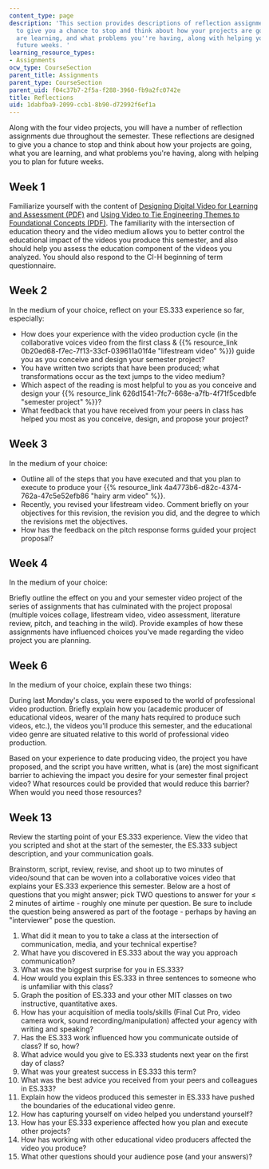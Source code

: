 ```yaml
---
content_type: page
description: 'This section provides descriptions of reflection assignments designed
  to give you a chance to stop and think about how your projects are going, what you
  are learning, and what problems you''re having, along with helping you to plan for
  future weeks. '
learning_resource_types:
- Assignments
ocw_type: CourseSection
parent_title: Assignments
parent_type: CourseSection
parent_uid: f04c37b7-2f5a-f288-3960-fb9a2fc0742e
title: Reflections
uid: 1dabfba9-2099-ccb1-8b90-d72992f6ef1a
---
```


Along with the four video projects, you will have a number of reflection assignments due throughout the semester. These reflections are designed to give you a chance to stop and think about how your projects are going, what you are learning, and what problems you're having, along with helping you to plan for future weeks. 

Week 1
------

Familiarize yourself with the content of [Designing Digital Video for Learning and Assessment (PDF)](https://aaalab.stanford.edu/assets/papers/2007/Designed_Video_for_Learning.pdf) and [Using Video to Tie Engineering Themes to Foundational Concepts (PDF)](https://www.semanticscholar.org/paper/Using-Video-to-Tie-Engineering-Themes-to-Concepts-Shah-French/a76b502d9dbf647e0160509c28dde9f4c27be750). The familiarity with the intersection of education theory and the video medium allows you to better control the educational impact of the videos you produce this semester, and also should help you assess the education component of the videos you analyzed. You should also respond to the CI-H beginning of term questionnaire.

Week 2
------

In the medium of your choice, reflect on your ES.333 experience so far, especially:

*   How does your experience with the video production cycle (in the collaborative voices video from the first class & {{% resource_link 0b20ed68-f7ec-7f13-33cf-039611a01f4e "lifestream video" %}}) guide you as you conceive and design your semester project?
*   You have written two scripts that have been produced; what transformations occur as the text jumps to the video medium?
*   Which aspect of the reading is most helpful to you as you conceive and design your {{% resource_link 626d1541-7fc7-668e-a7fb-4f71f5cedbfe "semester project" %}}?
*   What feedback that you have received from your peers in class has helped you most as you conceive, design, and propose your project?

Week 3
------

In the medium of your choice:

*   Outline all of the steps that you have executed and that you plan to execute to produce your {{% resource_link 4a4773b6-d82c-4374-762a-47c5e52efb86 "hairy arm video" %}}.
*   Recently, you revised your lifestream video. Comment briefly on your objectives for this revision, the revision you did, and the degree to which the revisions met the objectives.
*   How has the feedback on the pitch response forms guided your project proposal?

Week 4
------

In the medium of your choice:

Briefly outline the effect on you and your semester video project of the series of assignments that has culminated with the project proposal (multiple voices collage, lifestream video, video assessment, literature review, pitch, and teaching in the wild). Provide examples of how these assignments have influenced choices you've made regarding the video project you are planning.

Week 6
------

In the medium of your choice, explain these two things:

During last Monday's class, you were exposed to the world of professional video production. Briefly explain how you (academic producer of educational videos, wearer of the many hats required to produce such videos, etc.), the videos you'll produce this semester, and the educational video genre are situated relative to this world of professional video production.

Based on your experience to date producing video, the project you have proposed, and the script you have written, what is (are) the most significant barrier to achieving the impact you desire for your semester final project video? What resources could be provided that would reduce this barrier? When would you need those resources?

Week 13
-------

Review the starting point of your ES.333 experience. View the video that you scripted and shot at the start of the semester, the ES.333 subject description, and your communication goals.

Brainstorm, script, review, revise, and shoot up to two minutes of video/sound that can be woven into a collaborative voices video that explains your ES.333 experience this semester. Below are a host of questions that you might answer; pick TWO questions to answer for your ≤ 2 minutes of airtime - roughly one minute per question. Be sure to include the question being answered as part of the footage - perhaps by having an "interviewer" pose the question.

1.  What did it mean to you to take a class at the intersection of communication, media, and your technical expertise?
2.  What have you discovered in ES.333 about the way you approach communication?
3.  What was the biggest surprise for you in ES.333?
4.  How would you explain this ES.333 in three sentences to someone who is unfamiliar with this class?
5.  Graph the position of ES.333 and your other MIT classes on two instructive, quantitative axes.
6.  How has your acquisition of media tools/skills (Final Cut Pro, video camera work, sound recording/manipulation) affected your agency with writing and speaking?
7.  Has the ES.333 work influenced how you communicate outside of class? If so, how?
8.  What advice would you give to ES.333 students next year on the first day of class?
9.  What was your greatest success in ES.333 this term?
10.  What was the best advice you received from your peers and colleagues in ES.333?
11.  Explain how the videos produced this semester in ES.333 have pushed the boundaries of the educational video genre.
12.  How has capturing yourself on video helped you understand yourself?
13.  How has your ES.333 experience affected how you plan and execute other projects?
14.  How has working with other educational video producers affected the video you produce?
15.  What other questions should your audience pose (and your answers)?